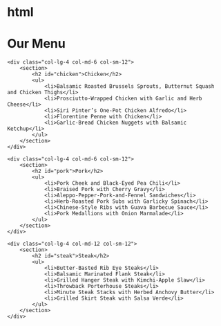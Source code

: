 # html
<!DOCTYPE html>
<html>

<head>
    <meta charset="utf-8" />
    <meta http-equiv="X-UA-Compatible" content="IE=edge">
    <title>Module2 Assignment</title>
    <meta name="viewport" content="width=device-width, initial-scale=1">
    <link rel="stylesheet" href="css/style.css" />
</head>

<body>
    <h1>Our Menu</h1>

    <div class="col-lg-4 col-md-6 col-sm-12">
        <section>
            <h2 id="chicken">Chicken</h2>
            <ul>
                <li>Balsamic Roasted Brussels Sprouts, Butternut Squash and Chicken Thighs</li>
                <li>Prosciutto-Wrapped Chicken with Garlic and Herb Cheese</li>
                <li>Siri Pinter’s One-Pot Chicken Alfredo</li>
                <li>Florentine Penne with Chicken</li>
                <li>Garlic-Bread Chicken Nuggets with Balsamic Ketchup</li>
            </ul>
        </section>
    </div>

    <div class="col-lg-4 col-md-6 col-sm-12">
        <section>
            <h2 id="pork">Pork</h2>
            <ul>
                <li>Pork Cheek and Black-Eyed Pea Chili</li>
                <li>Braised Pork with Cherry Gravy</li>
                <li>Aleppo-Pepper-Pork-and-Fennel Sandwiches</li>
                <li>Herb-Roasted Pork Subs with Garlicky Spinach</li>
                <li>Chinese-Style Ribs with Guava Barbecue Sauce</li>
                <li>Pork Medallions with Onion Marmalade</li>
            </ul>
        </section>
    </div>

    <div class="col-lg-4 col-md-12 col-sm-12">
        <section>
            <h2 id="steak">Steak</h2>
            <ul>
                <li>Butter-Basted Rib Eye Steaks</li>
                <li>Balsamic Marinated Flank Steak</li>
                <li>Grilled Hanger Steak with Kimchi-Apple Slaw</li>
                <li>Throwback Porterhouse Steaks</li>
                <li>Minute Steak Stacks with Herbed Anchovy Butter</li>
                <li>Grilled Skirt Steak with Salsa Verde</li>
            </ul>
        </section>
    </div>
    
</body>

</html>
